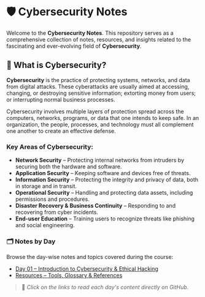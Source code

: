# 🛡️ Cybersecurity Notes

Welcome to the **Cybersecurity Notes**. This repository serves as a comprehensive collection of notes, resources, and insights related to the fascinating and ever-evolving field of **Cybersecurity**.

## 📌 What is Cybersecurity?

**Cybersecurity** is the practice of protecting systems, networks, and data from digital attacks. These cyberattacks are usually aimed at accessing, changing, or destroying sensitive information; extorting money from users; or interrupting normal business processes.

Cybersecurity involves multiple layers of protection spread across the computers, networks, programs, or data that one intends to keep safe. In an organization, the people, processes, and technology must all complement one another to create an effective defense.

### Key Areas of Cybersecurity:

- **Network Security** – Protecting internal networks from intruders by securing both the hardware and software.
- **Application Security** – Keeping software and devices free of threats.
- **Information Security** – Protecting the integrity and privacy of data, both in storage and in transit.
- **Operational Security** – Handling and protecting data assets, including permissions and procedures.
- **Disaster Recovery & Business Continuity** – Responding to and recovering from cyber incidents.
- **End-user Education** – Training users to recognize threats like phishing and social engineering.

### 🗂️ Notes by Day

Browse the day-wise notes and topics covered during the course:

- [Day 01 – Introduction to Cybersecurity & Ethical Hacking](./Day-01/README.md)
- [Resources – Tools, Glossary & References](./Resources/tools-and-references.md)

> 📌 _Click on the links to read each day's content directly on GitHub._


